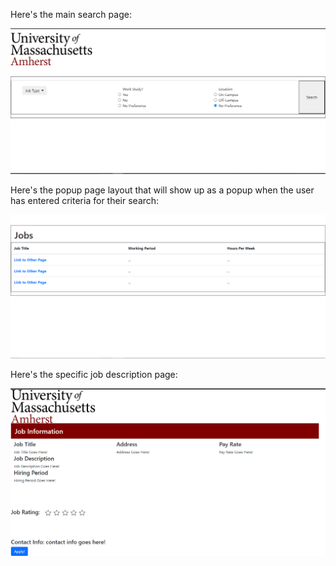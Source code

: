 Here's the main search page:

![Page](MainSearchPage_SC.png)

Here's the popup page layout that will show up as a popup when the user has entered criteria for their search:

![Page](PopupSearch_SC.png)

Here's the specific job description page:

![Page](Job_Desc_HTML_SC.png)
